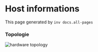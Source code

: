# Host informations

This page generated by `inv docs.all-pages`


[comment]: (>>HOSTINFOS)


### Topologie


![hardware topology](https://raw.githubusercontent.com/badele/nix-homelab/master/docs/hosts/sam/topologie.svg)
 
        

[comment]: (<<HOSTINFOS)